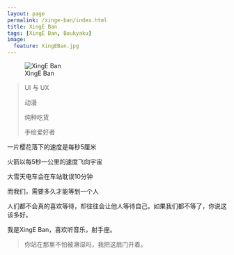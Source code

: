 ```yaml
---
layout: page
permalink: /xinge-ban/index.html
title: XingE Ban
tags: [XingE Ban, Boukyaku]
image:
  feature: XingEBan.jpg
---
```

<figure>
  <img src="{{ site.url }}/images/XingEBan.jpg" alt="XingE Ban">
  <figcaption>XingE Ban</figcaption>
</figure>

>UI 与 UX
>
>动漫
>
>纯种吃货
>
>手绘爱好者
>

一片樱花落下的速度是每秒5厘米

火箭以每5秒一公里的速度飞向宇宙

大雪天电车会在车站耽误10分钟

而我们，需要多久才能等到一个人

人们都不会真的喜欢等待，却往往会让他人等待自己。如果我们都不等了，你说这该多好。

我是XingE Ban，喜欢听音乐，射手座。

>你站在那里不怕被淋湿吗，我把这扇门开着。
